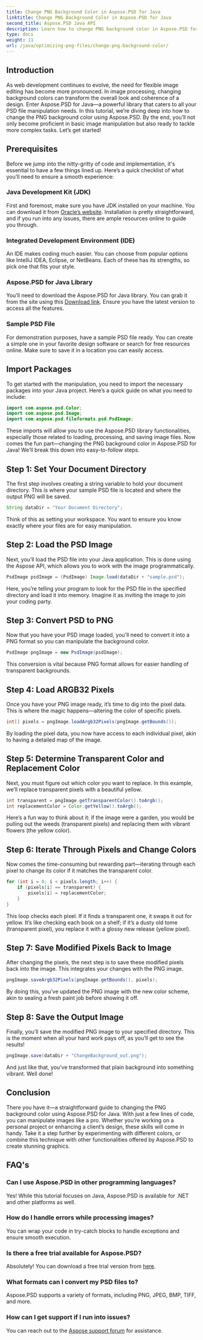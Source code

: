 ```yaml
---
title: Change PNG Background Color in Aspose.PSD for Java
linktitle: Change PNG Background Color in Aspose.PSD for Java
second_title: Aspose.PSD Java API
description: Learn how to change PNG background color in Aspose.PSD for Java with this step-by-step guide. Easy instructions and practical examples included.
type: docs
weight: 11
url: /java/optimizing-png-files/change-png-background-color/
---
```

## Introduction
As web development continues to evolve, the need for flexible image editing has become more pronounced. In image processing, changing background colors can transform the overall look and coherence of a design. Enter Aspose.PSD for Java—a powerful library that caters to all your PSD file manipulation needs. In this tutorial, we’re diving deep into how to change the PNG background color using Aspose.PSD. By the end, you’ll not only become proficient in basic image manipulation but also ready to tackle more complex tasks. Let’s get started!
## Prerequisites
Before we jump into the nitty-gritty of code and implementation, it's essential to have a few things lined up. Here’s a quick checklist of what you’ll need to ensure a smooth experience:
### Java Development Kit (JDK)
First and foremost, make sure you have JDK installed on your machine. You can download it from [Oracle’s website](https://www.oracle.com/java/technologies/javase-downloads.html). Installation is pretty straightforward, and if you run into any issues, there are ample resources online to guide you through.
### Integrated Development Environment (IDE)
An IDE makes coding much easier. You can choose from popular options like IntelliJ IDEA, Eclipse, or NetBeans. Each of these has its strengths, so pick one that fits your style.
### Aspose.PSD for Java Library
You’ll need to download the Aspose.PSD for Java library. You can grab it from the site using this [Download link](https://releases.aspose.com/psd/java/). Ensure you have the latest version to access all the features.
### Sample PSD File
For demonstration purposes, have a sample PSD file ready. You can create a simple one in your favorite design software or search for free resources online. Make sure to save it in a location you can easily access.
## Import Packages
To get started with the manipulation, you need to import the necessary packages into your Java project. Here’s a quick guide on what you need to include:
```java
import com.aspose.psd.Color;
import com.aspose.psd.Image;
import com.aspose.psd.fileformats.psd.PsdImage;
```
These imports will allow you to use the Aspose.PSD library functionalities, especially those related to loading, processing, and saving image files.
Now comes the fun part—changing the PNG background color in Aspose.PSD for Java! We’ll break this down into easy-to-follow steps.
## Step 1: Set Your Document Directory
The first step involves creating a string variable to hold your document directory. This is where your sample PSD file is located and where the output PNG will be saved.
```java
String dataDir = "Your Document Directory";
```
Think of this as setting your workspace. You want to ensure you know exactly where your files are for easy manipulation.
## Step 2: Load the PSD Image
Next, you’ll load the PSD file into your Java application. This is done using the Aspose API, which allows you to work with the image programmatically.
```java
PsdImage psdImage = (PsdImage) Image.load(dataDir + "sample.psd");
```
Here, you’re telling your program to look for the PSD file in the specified directory and load it into memory. Imagine it as inviting the image to join your coding party.
## Step 3: Convert PSD to PNG
Now that you have your PSD image loaded, you’ll need to convert it into a PNG format so you can manipulate the background color.
```java
PsdImage pngImage = new PsdImage(psdImage);
```
This conversion is vital because PNG format allows for easier handling of transparent backgrounds.
## Step 4: Load ARGB32 Pixels
Once you have your PNG image ready, it’s time to dig into the pixel data. This is where the magic happens—altering the color of specific pixels.
```java
int[] pixels = pngImage.loadArgb32Pixels(pngImage.getBounds());
```
By loading the pixel data, you now have access to each individual pixel, akin to having a detailed map of the image.
## Step 5: Determine Transparent Color and Replacement Color
Next, you must figure out which color you want to replace. In this example, we’ll replace transparent pixels with a beautiful yellow.
```java
int transparent = pngImage.getTransparentColor().toArgb();
int replacementColor = Color.getYellow().toArgb();
```
Here’s a fun way to think about it: if the image were a garden, you would be pulling out the weeds (transparent pixels) and replacing them with vibrant flowers (the yellow color).
## Step 6: Iterate Through Pixels and Change Colors
Now comes the time-consuming but rewarding part—iterating through each pixel to change its color if it matches the transparent color.
```java
for (int i = 0; i < pixels.length; i++) {
    if (pixels[i] == transparent) {
        pixels[i] = replacementColor;
    }
}
```
This loop checks each pixel. If it finds a transparent one, it swaps it out for yellow. It’s like checking each book on a shelf; if it’s a dusty old tome (transparent pixel), you replace it with a glossy new release (yellow pixel).
## Step 7: Save Modified Pixels Back to Image
After changing the pixels, the next step is to save these modified pixels back into the image. This integrates your changes with the PNG image.
```java
pngImage.saveArgb32Pixels(pngImage.getBounds(), pixels);
```
By doing this, you’ve updated the PNG image with the new color scheme, akin to sealing a fresh paint job before showing it off.
## Step 8: Save the Output Image
Finally, you’ll save the modified PNG image to your specified directory. This is the moment when all your hard work pays off, as you’ll get to see the results!
```java
pngImage.save(dataDir + "ChangeBackground_out.png");
```
And just like that, you’ve transformed that plain background into something vibrant. Well done!
## Conclusion
There you have it—a straightforward guide to changing the PNG background color using Aspose.PSD for Java. With just a few lines of code, you can manipulate images like a pro. Whether you’re working on a personal project or enhancing a client’s design, these skills will come in handy. Take it a step further by experimenting with different colors, or combine this technique with other functionalities offered by Aspose.PSD to create stunning graphics.
## FAQ's
### Can I use Aspose.PSD in other programming languages?  
Yes! While this tutorial focuses on Java, Aspose.PSD is available for .NET and other platforms as well.
### How do I handle errors while processing images?  
You can wrap your code in try-catch blocks to handle exceptions and ensure smooth execution.
### Is there a free trial available for Aspose.PSD?  
Absolutely! You can download a free trial version from [here](https://releases.aspose.com/).
### What formats can I convert my PSD files to?  
Aspose.PSD supports a variety of formats, including PNG, JPEG, BMP, TIFF, and more.
### How can I get support if I run into issues?  
You can reach out to the [Aspose support forum](https://forum.aspose.com/c/psd/34) for assistance.
